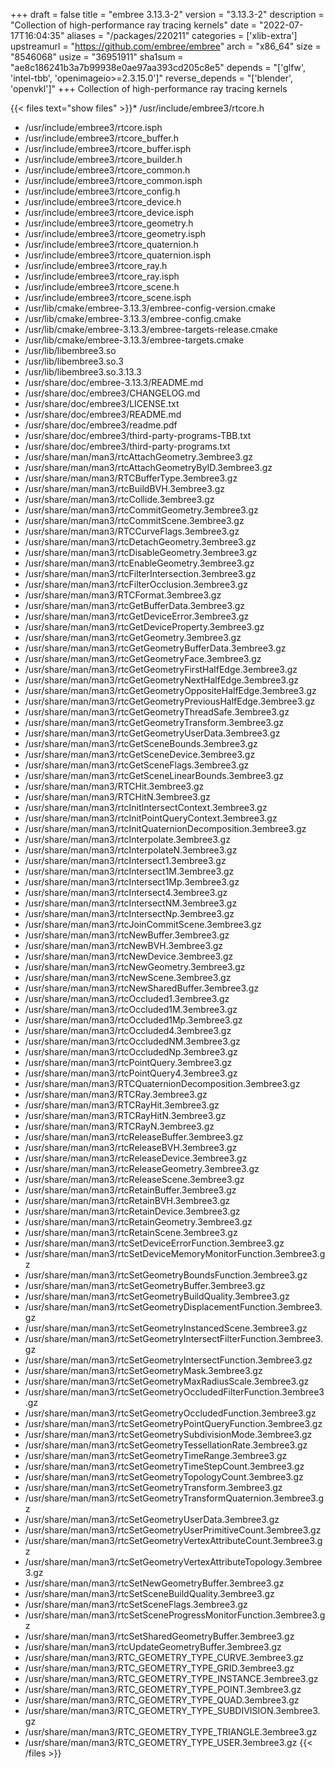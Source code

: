 +++
draft = false
title = "embree 3.13.3-2"
version = "3.13.3-2"
description = "Collection of high-performance ray tracing kernels"
date = "2022-07-17T16:04:35"
aliases = "/packages/220211"
categories = ['xlib-extra']
upstreamurl = "https://github.com/embree/embree"
arch = "x86_64"
size = "8546068"
usize = "36951911"
sha1sum = "ae8c186241b3a7b99938e0ae97aa393cd205c8e5"
depends = "['glfw', 'intel-tbb', 'openimageio>=2.3.15.0']"
reverse_depends = "['blender', 'openvkl']"
+++
Collection of high-performance ray tracing kernels

{{< files text="show files" >}}* /usr/include/embree3/rtcore.h
* /usr/include/embree3/rtcore.isph
* /usr/include/embree3/rtcore_buffer.h
* /usr/include/embree3/rtcore_buffer.isph
* /usr/include/embree3/rtcore_builder.h
* /usr/include/embree3/rtcore_common.h
* /usr/include/embree3/rtcore_common.isph
* /usr/include/embree3/rtcore_config.h
* /usr/include/embree3/rtcore_device.h
* /usr/include/embree3/rtcore_device.isph
* /usr/include/embree3/rtcore_geometry.h
* /usr/include/embree3/rtcore_geometry.isph
* /usr/include/embree3/rtcore_quaternion.h
* /usr/include/embree3/rtcore_quaternion.isph
* /usr/include/embree3/rtcore_ray.h
* /usr/include/embree3/rtcore_ray.isph
* /usr/include/embree3/rtcore_scene.h
* /usr/include/embree3/rtcore_scene.isph
* /usr/lib/cmake/embree-3.13.3/embree-config-version.cmake
* /usr/lib/cmake/embree-3.13.3/embree-config.cmake
* /usr/lib/cmake/embree-3.13.3/embree-targets-release.cmake
* /usr/lib/cmake/embree-3.13.3/embree-targets.cmake
* /usr/lib/libembree3.so
* /usr/lib/libembree3.so.3
* /usr/lib/libembree3.so.3.13.3
* /usr/share/doc/embree-3.13.3/README.md
* /usr/share/doc/embree3/CHANGELOG.md
* /usr/share/doc/embree3/LICENSE.txt
* /usr/share/doc/embree3/README.md
* /usr/share/doc/embree3/readme.pdf
* /usr/share/doc/embree3/third-party-programs-TBB.txt
* /usr/share/doc/embree3/third-party-programs.txt
* /usr/share/man/man3/rtcAttachGeometry.3embree3.gz
* /usr/share/man/man3/rtcAttachGeometryByID.3embree3.gz
* /usr/share/man/man3/RTCBufferType.3embree3.gz
* /usr/share/man/man3/rtcBuildBVH.3embree3.gz
* /usr/share/man/man3/rtcCollide.3embree3.gz
* /usr/share/man/man3/rtcCommitGeometry.3embree3.gz
* /usr/share/man/man3/rtcCommitScene.3embree3.gz
* /usr/share/man/man3/RTCCurveFlags.3embree3.gz
* /usr/share/man/man3/rtcDetachGeometry.3embree3.gz
* /usr/share/man/man3/rtcDisableGeometry.3embree3.gz
* /usr/share/man/man3/rtcEnableGeometry.3embree3.gz
* /usr/share/man/man3/rtcFilterIntersection.3embree3.gz
* /usr/share/man/man3/rtcFilterOcclusion.3embree3.gz
* /usr/share/man/man3/RTCFormat.3embree3.gz
* /usr/share/man/man3/rtcGetBufferData.3embree3.gz
* /usr/share/man/man3/rtcGetDeviceError.3embree3.gz
* /usr/share/man/man3/rtcGetDeviceProperty.3embree3.gz
* /usr/share/man/man3/rtcGetGeometry.3embree3.gz
* /usr/share/man/man3/rtcGetGeometryBufferData.3embree3.gz
* /usr/share/man/man3/rtcGetGeometryFace.3embree3.gz
* /usr/share/man/man3/rtcGetGeometryFirstHalfEdge.3embree3.gz
* /usr/share/man/man3/rtcGetGeometryNextHalfEdge.3embree3.gz
* /usr/share/man/man3/rtcGetGeometryOppositeHalfEdge.3embree3.gz
* /usr/share/man/man3/rtcGetGeometryPreviousHalfEdge.3embree3.gz
* /usr/share/man/man3/rtcGetGeometryThreadSafe.3embree3.gz
* /usr/share/man/man3/rtcGetGeometryTransform.3embree3.gz
* /usr/share/man/man3/rtcGetGeometryUserData.3embree3.gz
* /usr/share/man/man3/rtcGetSceneBounds.3embree3.gz
* /usr/share/man/man3/rtcGetSceneDevice.3embree3.gz
* /usr/share/man/man3/rtcGetSceneFlags.3embree3.gz
* /usr/share/man/man3/rtcGetSceneLinearBounds.3embree3.gz
* /usr/share/man/man3/RTCHit.3embree3.gz
* /usr/share/man/man3/RTCHitN.3embree3.gz
* /usr/share/man/man3/rtcInitIntersectContext.3embree3.gz
* /usr/share/man/man3/rtcInitPointQueryContext.3embree3.gz
* /usr/share/man/man3/rtcInitQuaternionDecomposition.3embree3.gz
* /usr/share/man/man3/rtcInterpolate.3embree3.gz
* /usr/share/man/man3/rtcInterpolateN.3embree3.gz
* /usr/share/man/man3/rtcIntersect1.3embree3.gz
* /usr/share/man/man3/rtcIntersect1M.3embree3.gz
* /usr/share/man/man3/rtcIntersect1Mp.3embree3.gz
* /usr/share/man/man3/rtcIntersect4.3embree3.gz
* /usr/share/man/man3/rtcIntersectNM.3embree3.gz
* /usr/share/man/man3/rtcIntersectNp.3embree3.gz
* /usr/share/man/man3/rtcJoinCommitScene.3embree3.gz
* /usr/share/man/man3/rtcNewBuffer.3embree3.gz
* /usr/share/man/man3/rtcNewBVH.3embree3.gz
* /usr/share/man/man3/rtcNewDevice.3embree3.gz
* /usr/share/man/man3/rtcNewGeometry.3embree3.gz
* /usr/share/man/man3/rtcNewScene.3embree3.gz
* /usr/share/man/man3/rtcNewSharedBuffer.3embree3.gz
* /usr/share/man/man3/rtcOccluded1.3embree3.gz
* /usr/share/man/man3/rtcOccluded1M.3embree3.gz
* /usr/share/man/man3/rtcOccluded1Mp.3embree3.gz
* /usr/share/man/man3/rtcOccluded4.3embree3.gz
* /usr/share/man/man3/rtcOccludedNM.3embree3.gz
* /usr/share/man/man3/rtcOccludedNp.3embree3.gz
* /usr/share/man/man3/rtcPointQuery.3embree3.gz
* /usr/share/man/man3/rtcPointQuery4.3embree3.gz
* /usr/share/man/man3/RTCQuaternionDecomposition.3embree3.gz
* /usr/share/man/man3/RTCRay.3embree3.gz
* /usr/share/man/man3/RTCRayHit.3embree3.gz
* /usr/share/man/man3/RTCRayHitN.3embree3.gz
* /usr/share/man/man3/RTCRayN.3embree3.gz
* /usr/share/man/man3/rtcReleaseBuffer.3embree3.gz
* /usr/share/man/man3/rtcReleaseBVH.3embree3.gz
* /usr/share/man/man3/rtcReleaseDevice.3embree3.gz
* /usr/share/man/man3/rtcReleaseGeometry.3embree3.gz
* /usr/share/man/man3/rtcReleaseScene.3embree3.gz
* /usr/share/man/man3/rtcRetainBuffer.3embree3.gz
* /usr/share/man/man3/rtcRetainBVH.3embree3.gz
* /usr/share/man/man3/rtcRetainDevice.3embree3.gz
* /usr/share/man/man3/rtcRetainGeometry.3embree3.gz
* /usr/share/man/man3/rtcRetainScene.3embree3.gz
* /usr/share/man/man3/rtcSetDeviceErrorFunction.3embree3.gz
* /usr/share/man/man3/rtcSetDeviceMemoryMonitorFunction.3embree3.gz
* /usr/share/man/man3/rtcSetGeometryBoundsFunction.3embree3.gz
* /usr/share/man/man3/rtcSetGeometryBuffer.3embree3.gz
* /usr/share/man/man3/rtcSetGeometryBuildQuality.3embree3.gz
* /usr/share/man/man3/rtcSetGeometryDisplacementFunction.3embree3.gz
* /usr/share/man/man3/rtcSetGeometryInstancedScene.3embree3.gz
* /usr/share/man/man3/rtcSetGeometryIntersectFilterFunction.3embree3.gz
* /usr/share/man/man3/rtcSetGeometryIntersectFunction.3embree3.gz
* /usr/share/man/man3/rtcSetGeometryMask.3embree3.gz
* /usr/share/man/man3/rtcSetGeometryMaxRadiusScale.3embree3.gz
* /usr/share/man/man3/rtcSetGeometryOccludedFilterFunction.3embree3.gz
* /usr/share/man/man3/rtcSetGeometryOccludedFunction.3embree3.gz
* /usr/share/man/man3/rtcSetGeometryPointQueryFunction.3embree3.gz
* /usr/share/man/man3/rtcSetGeometrySubdivisionMode.3embree3.gz
* /usr/share/man/man3/rtcSetGeometryTessellationRate.3embree3.gz
* /usr/share/man/man3/rtcSetGeometryTimeRange.3embree3.gz
* /usr/share/man/man3/rtcSetGeometryTimeStepCount.3embree3.gz
* /usr/share/man/man3/rtcSetGeometryTopologyCount.3embree3.gz
* /usr/share/man/man3/rtcSetGeometryTransform.3embree3.gz
* /usr/share/man/man3/rtcSetGeometryTransformQuaternion.3embree3.gz
* /usr/share/man/man3/rtcSetGeometryUserData.3embree3.gz
* /usr/share/man/man3/rtcSetGeometryUserPrimitiveCount.3embree3.gz
* /usr/share/man/man3/rtcSetGeometryVertexAttributeCount.3embree3.gz
* /usr/share/man/man3/rtcSetGeometryVertexAttributeTopology.3embree3.gz
* /usr/share/man/man3/rtcSetNewGeometryBuffer.3embree3.gz
* /usr/share/man/man3/rtcSetSceneBuildQuality.3embree3.gz
* /usr/share/man/man3/rtcSetSceneFlags.3embree3.gz
* /usr/share/man/man3/rtcSetSceneProgressMonitorFunction.3embree3.gz
* /usr/share/man/man3/rtcSetSharedGeometryBuffer.3embree3.gz
* /usr/share/man/man3/rtcUpdateGeometryBuffer.3embree3.gz
* /usr/share/man/man3/RTC_GEOMETRY_TYPE_CURVE.3embree3.gz
* /usr/share/man/man3/RTC_GEOMETRY_TYPE_GRID.3embree3.gz
* /usr/share/man/man3/RTC_GEOMETRY_TYPE_INSTANCE.3embree3.gz
* /usr/share/man/man3/RTC_GEOMETRY_TYPE_POINT.3embree3.gz
* /usr/share/man/man3/RTC_GEOMETRY_TYPE_QUAD.3embree3.gz
* /usr/share/man/man3/RTC_GEOMETRY_TYPE_SUBDIVISION.3embree3.gz
* /usr/share/man/man3/RTC_GEOMETRY_TYPE_TRIANGLE.3embree3.gz
* /usr/share/man/man3/RTC_GEOMETRY_TYPE_USER.3embree3.gz
{{< /files >}}